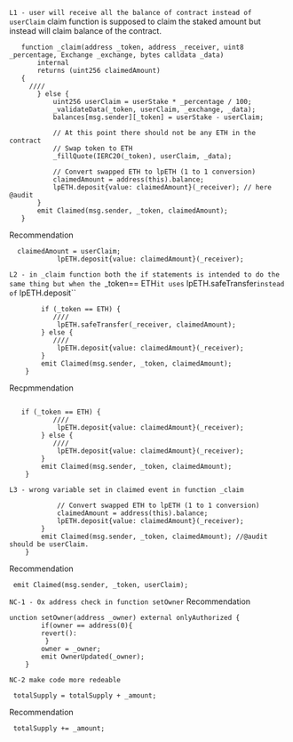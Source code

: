 
``L1 - user will receive all the balance of contract instead of userClaim``
claim function is supposed to claim the staked amount but instead will claim balance of the contract.
 ```solidity
    function _claim(address _token, address _receiver, uint8 _percentage, Exchange _exchange, bytes calldata _data)
        internal
        returns (uint256 claimedAmount)
    {
      ////  
        } else {
            uint256 userClaim = userStake * _percentage / 100;
            _validateData(_token, userClaim, _exchange, _data);
            balances[msg.sender][_token] = userStake - userClaim;

            // At this point there should not be any ETH in the contract
            // Swap token to ETH
            _fillQuote(IERC20(_token), userClaim, _data);

            // Convert swapped ETH to lpETH (1 to 1 conversion)
            claimedAmount = address(this).balance;
            lpETH.deposit{value: claimedAmount}(_receiver); // here @audit
        }
        emit Claimed(msg.sender, _token, claimedAmount);
    }
```
Recommendation
```solidity
  claimedAmount = userClaim;
            lpETH.deposit{value: claimedAmount}(_receiver); 

```
``L2 - in _claim function both the if statements is intended to do the same thing but when the ``_token== ETH`` it uses ``   lpETH.safeTransfer`` instead of ``  lpETH.deposit`` 
```solidity
        if (_token == ETH) {
           ////
            lpETH.safeTransfer(_receiver, claimedAmount);
        } else {
           ////
            lpETH.deposit{value: claimedAmount}(_receiver);
        }
        emit Claimed(msg.sender, _token, claimedAmount);
    }

```
Recpmmendation
```solidity
 
   if (_token == ETH) {
           ////
            lpETH.deposit{value: claimedAmount}(_receiver);
        } else {
           ////
            lpETH.deposit{value: claimedAmount}(_receiver);
        }
        emit Claimed(msg.sender, _token, claimedAmount);
    }
```
``L3 - wrong variable set in claimed event in function _claim``
```solidity
            // Convert swapped ETH to lpETH (1 to 1 conversion)
            claimedAmount = address(this).balance;
            lpETH.deposit{value: claimedAmount}(_receiver);
        }
        emit Claimed(msg.sender, _token, claimedAmount); //@audit should be userClaim.
    }
```
Recommendation
```solidity
 emit Claimed(msg.sender, _token, userClaim);
```


``NC-1 - 0x address check in function setOwner``
Recommendation
```solidity
unction setOwner(address _owner) external onlyAuthorized {
        if(owner == address(0){
        revert():
         }
        owner = _owner; 
        emit OwnerUpdated(_owner);
    }
```
``NC-2 make code more redeable ``
```solidity
 totalSupply = totalSupply + _amount; 
```
Recommendation
```solidity
 totalSupply += _amount; 
```
